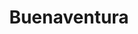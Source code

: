 ---
title: Buenaventura
menu:
  region:
    parent: pacifico-medio-alto-patia-y-norte-del-cauca
departamento: Valle del Cauca
description: >-
  Es un distrito, una ciudad y el principal puerto marítimo de Colombia y uno de
  los diez puertos más importantes de América Latina
grafica_ubicacion_geografica: /charts/municipios/buenaventura/ubicacion_geografica.html
grafica_comunidades_focalizadas: /charts/municipios/buenaventura/comunidades_focalizadas.html
grafica_poblacion_genero: /charts/municipios/buenaventura/poblacion_genero.html
grafica_area_geografica_genero: /charts/municipios/buenaventura/area_geografica_genero.html
grafica_pertenencia_etnica: /charts/municipios/buenaventura/pertenencia_etnica.html
grafica_conflicto_identidad: /charts/municipios/buenaventura/conflicto_identidad.html
grafica_violencia_sexual: /charts/municipios/buenaventura/violencia_sexual.html
grafica_violencia_fisica: /charts/municipios/buenaventura/violencia_fisica.html
grafica_violencia_psicologica: /charts/municipios/buenaventura/violencia_psicologica.html
grafica_negligencia_abandono: /charts/municipios/buenaventura/negligencia_abandono.html
ficha: /fichas/buenaventura/ficha.pdf
centros_poblados_corregimientos:
  - Aguaclara
  - Barco
  - La Bocana
  - Bajo Calima
  - Cisneros
  - Córdoba
  - Pital
  - Triana
  - Concepción
  - La Plata
  - Ladrilleros
  - Llano Bajo
  - Bocas de Mayorquín
  - Puerto Merizalde
  - Punta Soldado
  - San Antonio (Yurumanguí)
  - San Francisco de Naya
  - San Francisco Javier
  - San Isidro
  - San Lorenzo
  - San Pedro
  - Silva
  - Taparal
  - Veneral
  - San José
  - Sabaletas
  - Zacarías
  - Cabecera Río San Juan
  - La Barra
  - Juanchaco
  - Pianguita
  - Chamuscado
  - El Barranco
  - Guaimia
  - Juntas
  - Bartola
  - La Brea
  - La Delfina
  - Papayal
  - San Cipriano
  - San José de Naya
  - San Marcos
  - Santa Cruz
  - Zaragoza
  - Aguamansa
  - Cascajita
  - Punta Bonita
  - Horizonte
  - Bendiciones
  - El Cacao
  - Calle Larga - Aeropuerto
  - Camino Viejo - Km 40
  - Campo Hermoso
  - El Crucero
  - El Encanto
  - El Llano
  - El Salto
  - Guadualito
  - Joaquincito Resguardo Indígena
  - La Balastrera
  - La Comba
  - La Contra
  - La Fragua
  - Primavera
  - La Vuelta
  - Limones
  - Papayal 2
  - Sagrada Familia
  - San Antonio
  - San Antoñito (Yurumanguí)
  - San Isidro (Cajambre)
  - Santa María
  - Secadero
  - Umane
  - Villa Estela
  - Alto Zaragoza
  - Barrio Buenos Aires
  - Betania
  - Brisas
  - El Credo
  - El Edén
  - El Palito
  - Juaquincito
  - La Bocana (Vista Hermosa)
  - La Caucana
  - La Laguna
  - Playa Larga
  - San Antonio 1
  - San Antonio 2
  - Zaragoza Alto 1
  - Zaragoza Puente San Martín 1
  - Zaragoza Puente San Martín 2
distribucion_poblacional_hombres: '122530'
distribucion_poblacional_mujeres: '135915'
poblacion_discapacidad: '19019'
comunidades_etnicas_zona:
  - Wounan
  - Embera Chamí
  - Nasa
  - Eperara Siapidara
  - Inga
asentamientos_indigenas: '25'
resguardos_indigenas: '11'
consejos_comunitarios: '46'
total_poblacion_victima: '171091'
num_sujetos_reparacion_colectiva: '17'
num_planes_retorno_reubicacion_colectiva: '7'
territorio_entidades_snariv_sivjrnr:
  - Servicio Nacional de Aprendizaje (SENA) (SNARIV)
  - >-
    Unidad para la Atención y Reparación Integral a las víctimas (UARIV)
    (SNARIV)
  - Procuraduría General de la Nación (PGN) (SNARIV)
  - Departamento Administrativo para la Prosperidad Social (DPS) (SNARIV)
  - Secretaría de Educación (SNARIV)
  - Secretaría de Cultura (SNARIV)
  - Secretaría de Planeación (SNARIV)
  - Secretaría de Salud (SNARIV)
  - Secretaría de Convivencia (SNARIV)
  - Unidad de Búsqueda de Personas dadas por Desaparecidas (UBPD) (SIVJRNR)
  - >-
    "Comisión para el Esclarecimiento de la Verdad, la Convivencia y la No
    Repeteción (CEV) (SIVJRNR)"
  - Jurisdicción Especial para la Paz (JEP) (SIVJRNR)
priorizacion_convivencia_social_salud_mental: >-
  Tasa de incidencia de VIH,Tasa de AVPP por neoplasias en mujeres,Tasa ajustada
  de tumor maligno de próstata,Tasa de mortalidad infantil,Mortalidad materna y
  perinatal
region: Pacífico Medio, Alto Patía y Norte del Cauca
priorizacion_sexualidad_derechos_sexuales_reproductivos: >-
  "Discapacidad del movimiento de brazos, manos, piernas y cuerpo",Discapacidad
  del sistema nervioso
priorizacion_gestion_diferencial_poblaciones_vulnerables: Morbilidad por condiciones mal clasificadas
priorizacion_fortalecimiento_autoridad_sanitaria: Morbilidad por condiciones mal clasificadas
eventos_salud_publica_predominantes:
  - Malaria
  - Infección respiratoria aguda grave inusitada
  - Vigilancia en salud pública de la violencia de género e intrafamiliar
  - Dengue
  - Mortalidad perinatal y neonatal tardía
  - Sífilis gestacional
  - Tuberculosis
  - Morbilidad materna extrema
  - Agresiones por animales potencialmente transmisores de rabia
  - Varicela individual
rips_salud_mental_poblacion_general:
  - Trastorno mixto de ansiedad y depresión
servicios_telemedicina_mpio_depto:
  - CARDIOLOGÍA
  - MEDICINA FÍSICA Y REHABILITACIÓN
  - NEUMOLOGÍA
  - NEUROLOGÍA
  - CARDIOLOGÍA PEDIÁTRICA
  - DIAGNÓSTICO CARDIOVASCULAR
  - ELECTRODIAGNÓSTICO
  - NUTRICIÓN Y DIETÉTICA
  - PSICOLOGÍA
total_pobreza_multidimensional: 41.0%
pobreza_multidimensional_urbano: 35.6%
pobreza_multidimensional_centro_poblado_rural_disperso: 67.4%
ppales_actividades_economicas:
  - Agricultura
  - Minería
  - Piscicultura
  - Industria y manufactura
  - Sector Portuario
  - Sector Servicios y Comercio
  - Artesanías
observaciones_ppales_actividades_economicas: >-
  Agrícola (Coco, Cacao, Bananito, Chontaduro)

  El Sector Portuario mueve el 30% de la carga del país. Es el más importante en
  materia de comercio exterior y conecta al país con Asia - Pacífico, pero está
  poco articulado al mercado local.

  El sector servicios y comercio es la principal actividad económica después de
  la portuaria. El 94% son microempresas.

  Industria (no modernizada)
ppal_vocacion_mpio:
  - Agroforestal
observaciones_ppal_vocacion_mpio: La vocación forestal representa el 97 %.
trabajo_informal: 88.6%
ppal_uso_suelo:
  - Forestal
  - Agricultura
  - Minería
  - Pesca y piscicultura
observaciones_ppal_uso_suelo: |-
  La pesca es una actividad ancestral.
  En la seguridad alimentaria prima el cultivo de papa china.
  Toda la producción se hace en predios colectivos conforme a la Ley 70 de 1993.
espacios_socio_comunitarios:
  - Museo de ciencias e historia Julian Gonzalo
  - ' Biblioteca Comunitaria De San Francisco'
  - ' Casa Social Cultural y Memoria'
  - ' Estadio marino Klinger'
  - |2-
     Centro Cultural Buenaventura Banco De La Republica
    BIBLIOTECA PÚBLICA DISTRITAL FIDEL ORDOÑEZ SANTOS
  - ' BIBLIOTECA PALENQUE REGIONAL EL CONGAL'
  - ' Club de Lectura Mariposas de Amor'
  - ' Casa de la Cultura Margarita hurtado'
  - ' Canchas Morumbi'
  - ' Polideportivo Barrio El Cristal'
  - ' Parque Ciudadela ColPuertos'
  - ' Biblioteca Pública Distrital Torre Fuerte'
  - ' Polideportivo La independencia'
  - ' Cancha de futbol El Triunfo'
medios_comunicacion:
  - Emisora voces del Pacifico
  - ' RCN Radio Buenaventura'
  - ' La Isla'
  - ' Chimia del pacífico'
  - ' Marina Stereo'
  - ' Radio Policia Nacional'
  - ' Periódico El Puerto'
  - ' Buenaventura Viva'
  - ' Buenaventura en línea'
iniciativas_org_sociedad_civil: '60'
programas_usaid:
  - Active Buenaventura
  - ' Alianzas para la reconciliación'
  - ' Juntos por la Transparencia'
  - ' Martin Luther King Scholarship Program -II'
  - ' Inclusive Education for Peace in the Pacific Coast'
  - ' Victims Participation and Collective Reparation Activity'
comunidad_focalizada:
  - Punta Soldado

---